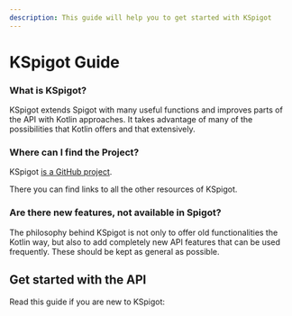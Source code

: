```yaml
---
description: This guide will help you to get started with KSpigot
---
```


# KSpigot Guide

### What is KSpigot?

KSpigot extends Spigot with many useful functions and improves parts of the API with Kotlin approaches. It takes advantage of many of the possibilities that Kotlin offers and that extensively.

### Where can I find the Project?

KSpigot [is a GitHub project](https://github.com/bluefireoly/KSpigot).

There you can find links to all the other resources of KSpigot.

### Are there new features, not available in Spigot?

The philosophy behind KSpigot is not only to offer old functionalities the Kotlin way, but also to add completely new API features that can be used frequently. These should be kept as general as possible.

## Get started with the API

Read this guide if you are new to KSpigot:





